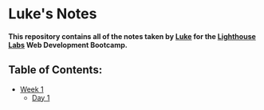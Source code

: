 # Luke's Notes

#### This repository contains all of the notes taken by [Luke](https://github.com/loloffs) for the [Lighthouse Labs](https://www.lighthouselabs.ca/)  Web Development Bootcamp.

## Table of Contents:
* [Week 1](./Week_1)
  * [Day 1](./Week_1/Day_1)